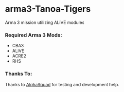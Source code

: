 # arma3-Tanoa-Tigers
Arma 3 mission utilizing ALiVE modules


### Required Arma 3 Mods:

* CBA3
* ALiVE
* ACRE2
* RHS

### Thanks To:

Thanks to [AlphaSquad](http://alphasquad.net) for testing and development help.
